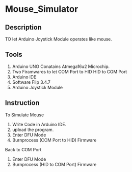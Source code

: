 # Mouse_Simulator

## Description
   TO let Arduino Joystick Module operates like mouse.
   
## Tools
1. Arduino UNO Conatains Atmega16u2 Microchip.
2. Two Firamwares to let
   COM Port to HID
   HID to COM Port
3. Arduino IDE
4. Software Flip 3.4.7 
5. Arduino Joystick Module

## Instruction
To Simulate Mouse
1. Write Code in Arduino IDE.
2. upload the program.
3. Enter DFU Mode
4. Burnprocess (COM Port to HID) Firmware

Back to COM Port
1. Enter DFU Mode
2. Burnprocess (HID to COM Port) Firmware


